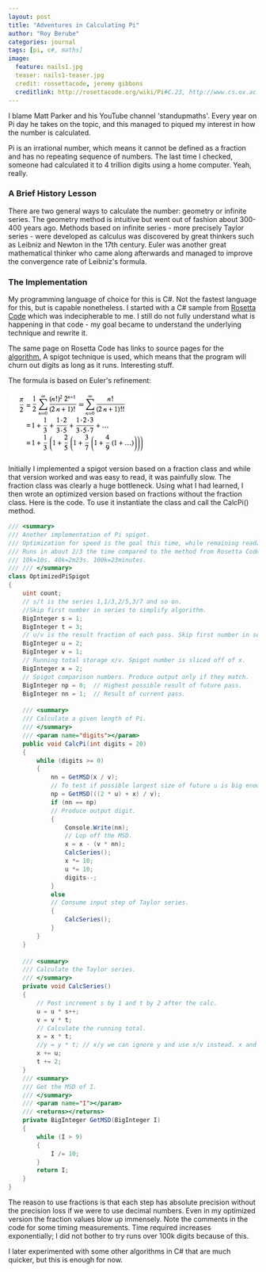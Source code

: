 ```yaml
---
layout: post
title: "Adventures in Calculating Pi"
author: "Roy Berube"
categories: journal
tags: [pi, c#, maths]
image:
  feature: nails1.jpg
  teaser: nails1-teaser.jpg
  credit: rossettacode, jeremy gibbons
  creditlink: http://rosettacode.org/wiki/Pi#C.23, http://www.cs.ox.ac.uk/people/jeremy.gibbons/publications/spigot.pdf
---
```



I blame Matt Parker and his YouTube channel 'standupmaths'. Every year on Pi day he takes on the topic, and this managed to piqued my interest in how the number is calculated.

Pi is an irrational number, which means it cannot be defined as a fraction and has no repeating sequence of numbers. The last time I checked, someone had calculated it to 4 trillion digits using a home computer. Yeah, really.

### A Brief History Lesson

There are two general ways to calculate the number: geometry or infinite series. The geometry method is intuitive but went out of fashion about 300-400 years ago. Methods based on infinite series - more precisely Taylor series - were developed as calculus was discovered by great thinkers such as Leibniz and Newton in the 17th century. Euler was another great mathematical thinker who came along afterwards and managed to improve the convergence rate of Leibniz's formula.

### The Implementation

My programming language of choice for this is C#. Not the fastest language for this, but is capable nonetheless. I started with a C# sample from [Rosetta Code](http://rosettacode.org/wiki/Pi#C.23) which was indecipherable to me. I still do not fully understand what is happening in that code - my goal became to understand the underlying technique and rewrite it.

The same page on Rosetta Code has links to source pages for the [algorithm.](http://www.cs.ox.ac.uk/people/jeremy.gibbons/publications/spigot.pdf) A spigot technique is used, which means that the program will churn out digits as long as it runs. Interesting stuff.

The formula is based on Euler's refinement:

![Euler Formula](/assets/img/EulerFormula.PNG)

Initially I implemented a spigot version based on a fraction class and while that version worked and was easy to read, it was painfully slow. The fraction class was clearly a huge bottleneck. Using what I had learned, I then wrote an optimized version based on fractions without the fraction class. Here is the code. To use it instantiate the class and call the CalcPi() method.

```c#
/// <summary>
/// Another implementation of Pi spigot.
/// Optimization for speed is the goal this time, while remaining readable.
/// Runs in about 2/3 the time compared to the method from Rosetta Code.
/// 10k=10s. 40k=2m23s. 100k=23minutes.
/// /// </summary>
class OptimizedPiSpigot
{
    uint count;
    // s/t is the series 1,1/3,2/5,3/7 and so on.
    //Skip first number in series to simplify algorithm.
    BigInteger s = 1;
    BigInteger t = 3;
    // u/v is the result fraction of each pass. Skip first number in series to simplify algorithm.
    BigInteger u = 2;
    BigInteger v = 1;
    // Running total storage x/v. Spigot number is sliced off of x.
    BigInteger x = 2;
    // Spigot comparison numbers. Produce output only if they match.
    BigInteger np = 0;  // Highest possible result of future pass.
    BigInteger nn = 1;  // Result of current pass.  

    /// <summary>
    /// Calculate a given length of Pi.
    /// </summary>
    /// <param name="digits"></param>
    public void CalcPi(int digits = 20)
    {
        while (digits >= 0)
        {
            nn = GetMSD(x / v);
            // To test if possible largest size of future u is big enough to influence the MSD of x/v.
            np = GetMSD(((2 * u) + x) / v);
            if (nn == np)
            // Produce output digit.
            {
                Console.Write(nn);
                // Lop off the MSD.
                x = x - (v * nn);
                CalcSeries();
                x *= 10;
                u *= 10;
                digits--;
            }
            else
            // Consume input step of Taylor series.
            {
                CalcSeries();
            }
        }
    }

    /// <summary>
    /// Calculate the Taylor series.
    /// </summary>
    private void CalcSeries()
    {
        // Post increment s by 1 and t by 2 after the calc.
        u = u * s++;
        v = v * t;
        // Calculate the running total.
        x = x * t;
        //y = y * t; // x/y we can ignore y and use x/v instead. x and u share the same base.            
        x += u;
        t += 2;
    }
    /// <summary>
    /// Get the MSD of I.
    /// </summary>
    /// <param name="I"></param>
    /// <returns></returns>
    private BigInteger GetMSD(BigInteger I)
    {
        while (I > 9)
        {
            I /= 10;
        }
        return I;
    }
}
```

The reason to use fractions is that each step has absolute precision without the precision loss if we were to use decimal numbers. Even in my optimized version the fraction values blow up immensely. Note the comments in the code for some timing measurements. Time required increases exponentially; I did not bother to try runs over 100k digits because of this.

I later experimented with some other algorithms in C# that are much quicker, but this is enough for now.
